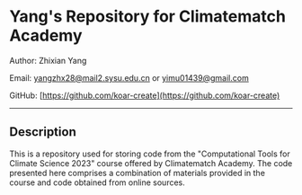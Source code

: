# **Yang's Repository for Climatematch Academy**

Author: Zhixian Yang

Email: [yangzhx28@mail2.sysu.edu.cn](yangzhx28@mail2.sysu.edu.cn) or [yimu01439@gmail.com](yimu01439@gmail.com)

GitHub: [https://github.com/koar-create](https://github.com/koar-create)


---



## **Description**

This is a repository used for storing code from the "Computational Tools for Climate Science 2023" course offered by Climatematch Academy. The code presented here comprises a combination of materials provided in the course and code obtained from online sources.
